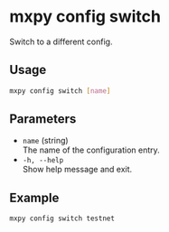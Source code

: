 # mxpy config switch

Switch to a different config.

## Usage

```bash
mxpy config switch [name]
```

## Parameters

- `name` (string)  
  The name of the configuration entry.
- `-h, --help`  
  Show help message and exit.

## Example

```bash
mxpy config switch testnet
